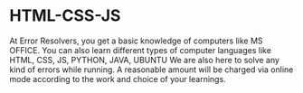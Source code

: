 # HTML-CSS-JS
At Error Resolvers, you get a basic knowledge of computers like MS OFFICE. You can also learn different types of computer languages like HTML, CSS, JS, PYTHON, JAVA, UBUNTU We are also here to solve any kind of errors while running. A reasonable amount will be charged via online mode according to the work and choice of your learnings. 
